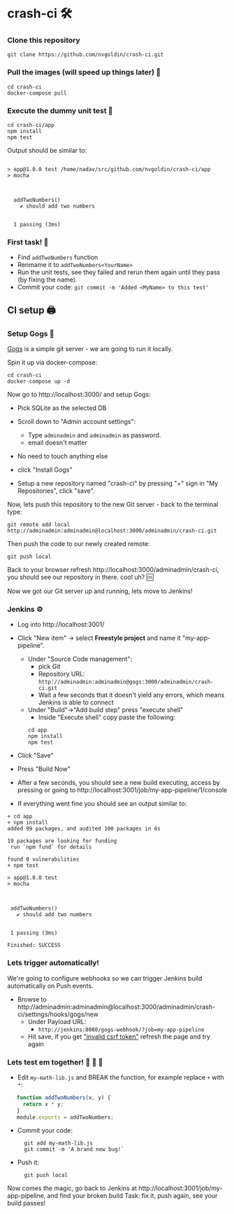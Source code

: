 # crash-ci :hammer_and_wrench:	 

### Clone this repository
```shell
git clone https://github.com/nvgoldin/crash-ci.git
```


### Pull the images (will speed up things later) :key:	 
```shell
cd crash-ci
docker-compose pull
```


### Execute the dummy unit test :test_tube:	
```shell
cd crash-ci/app
npm install
npm test
```

Output should be similar to:
```shell

> app@1.0.0 test /home/nadav/src/github.com/nvgoldin/crash-ci/app
> mocha



  addTwoNumbers()
    ✔ should add two numbers


  1 passing (3ms)

```

### First task! :drum: 
* Find ``addTwoNumbers`` function
* Renmame it to ``addTwoNumbers<YourName>``
* Run the unit tests, see they failed and rerun them again until they pass (by fixing the name).
* Commit your code:
  ```git commit -m 'Added <MyName> to this test'```
  



## CI setup :printer: 

### Setup Gogs :movie_camera:	

[Gogs](https://gogs.io/) is a simple git server - we are going to run it locally.

Spin it up via docker-compose:

```shell
cd crash-ci
docker-compose up -d
```

Now go to http://localhost:3000/ and setup Gogs:
* Pick SQLite as the selected DB
* Scroll down to "Admin account settings":
    * Type `adminadmin` and `adminadmin` as password. 
    * email doesn't matter
* No need to touch anything else
* click "Install Gogs"

* Setup a new repository named "crash-ci" by pressing "+" sign in "My Repositories", click "save".

Now, lets push this repository to the new Git server - back to the terminal type:
```shell
git remote add local http://adminadmin:adminadmin@localhost:3000/adminadmin/crash-ci.git
```

Then push the code to our newly created remote:
```shell
git push local
```

Back to your browser refresh http://localhost:3000/adminadmin/crash-ci, you should see our repository in there. cool uh? :cool:	

Now we got our Git server up and running, lets move to Jenkins!

### Jenkins :gear:	

* Log into http://localhost:3001/ 
* Click "New item" -> select **Freestyle project** and name it "my-app-pipeline".
  * Under "Source Code management":
    * pick Git
    * Repository URL: `http://adminadmin:adminadmin@gogs:3000/adminadmin/crash-ci.git`
    * Wait a few seconds that it doesn't yield any errors, which means Jenkins is able to connect
  * Under "Build"->"Add build step" press "execute shell"
    * Inside "Execute shell" copy paste the following:
    ```shell
    cd app
    npm install
    npm test
    ```
    
 * Click "Save"
 * Press "Build Now"
 * After a few seconds, you should see a new build executing, access by pressing or going to http://localhost:3001/job/my-app-pipeline/1/console
 * If everything went fine you should see an output similar to:
 ```shell
 + cd app
+ npm install
added 99 packages, and audited 100 packages in 6s

19 packages are looking for funding
  run `npm fund` for details

found 0 vulnerabilities
+ npm test

> app@1.0.0 test
> mocha



  addTwoNumbers()
    ✔ should add two numbers


  1 passing (3ms)

Finished: SUCCESS
```
 
### Lets trigger automatically!
We're going to configure webhooks so we can trigger Jenkins build automatically on Push events.
  
* Browse to http://adminadmin:adminadmin@localhost:3000/adminadmin/crash-ci/settings/hooks/gogs/new
  * Under Payload URL:
    * ``http://jenkins:8080/gogs-webhook/?job=my-app-pipeline``
  * Hit save, if you get ["invalid csrf token"](https://github.com/gogs/gogs/issues/715) refresh the page and try again
  
 
### Lets test em together! :saxophone:	:drum: :saxophone: 
* Edit `my-math-lib.js` and BREAK the function, for example replace `+` with `*`:
  
 ```javascript
    function addTwoNumbers(x, y) {
      return x * y;
    }
    module.exports = addTwoNumbers;
 ```
* Commit your code:
  ```shell
    git add my-math-lib.js
    git commit -m 'A brand new bug!`
  ```
* Push it:
  ```shell
    git push local
  ```
Now comes the magic, go back to Jenkins at http://localhost:3001/job/my-app-pipeline, and find your broken build
Task: fix it, push again, see your build passes!

  
  
  

  


